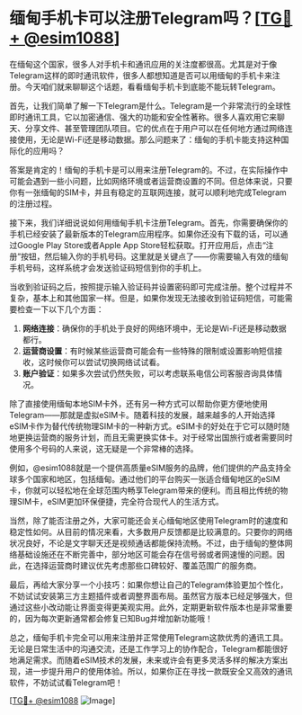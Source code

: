 # 缅甸手机卡可以注册Telegram吗？[[TG💪+ @esim1088](https://t.me/s/esim1088)]

在缅甸这个国家，很多人对手机卡和通讯应用的关注度都很高。尤其是对于像Telegram这样的即时通讯软件，很多人都想知道是否可以用缅甸的手机卡来注册。今天咱们就来聊聊这个话题，看看缅甸手机卡到底能不能玩转Telegram。

首先，让我们简单了解一下Telegram是什么。Telegram是一个非常流行的全球性即时通讯工具，它以加密通信、强大的功能和安全性著称。很多人喜欢用它来聊天、分享文件、甚至管理团队项目。它的优点在于用户可以在任何地方通过网络连接使用，无论是Wi-Fi还是移动数据。那么问题来了：缅甸的手机卡能支持这种国际化的应用吗？

答案是肯定的！缅甸的手机卡是可以用来注册Telegram的。不过，在实际操作中可能会遇到一些小问题，比如网络环境或者运营商设置的不同。但总体来说，只要你有一张缅甸的SIM卡，并且有稳定的互联网连接，就可以顺利地完成Telegram的注册过程。

接下来，我们详细说说如何用缅甸手机卡注册Telegram。首先，你需要确保你的手机已经安装了最新版本的Telegram应用程序。如果你还没有下载的话，可以通过Google Play Store或者Apple App Store轻松获取。打开应用后，点击“注册”按钮，然后输入你的手机号码。这里就是关键点了——你需要输入有效的缅甸手机号码，这样系统才会发送验证码短信到你的手机上。

当收到验证码之后，按照提示输入验证码并设置密码即可完成注册。整个过程并不复杂，基本上和其他国家一样。但是，如果你发现无法接收到验证码短信，可能需要检查一下以下几个方面：

1. **网络连接**：确保你的手机处于良好的网络环境中，无论是Wi-Fi还是移动数据都行。
2. **运营商设置**：有时候某些运营商可能会有一些特殊的限制或设置影响短信接收，这时候你可以尝试切换网络试试看。
3. **账户验证**：如果多次尝试仍然失败，可以考虑联系电信公司客服咨询具体情况。

除了直接使用缅甸本地SIM卡外，还有另一种方式可以帮助你更方便地使用Telegram——那就是虚拟eSIM卡。随着科技的发展，越来越多的人开始选择eSIM卡作为替代传统物理SIM卡的一种新方式。eSIM卡的好处在于它可以随时随地更换运营商的服务计划，而且无需更换实体卡。对于经常出国旅行或者需要同时使用多个号码的人来说，这无疑是一个非常棒的选择。

例如，@esim1088就是一个提供高质量eSIM服务的品牌，他们提供的产品支持全球多个国家和地区，包括缅甸。通过他们的平台购买一张适合缅甸地区的eSIM卡，你就可以轻松地在全球范围内畅享Telegram带来的便利。而且相比传统的物理SIM卡，eSIM更加环保便捷，完全符合现代人的生活方式。

当然，除了能否注册之外，大家可能还会关心缅甸地区使用Telegram时的速度和稳定性如何。从目前的情况来看，大多数用户反馈都是比较满意的。只要你的网络状况良好，不论是文字聊天还是视频通话都能保持流畅。不过，由于缅甸的整体网络基础设施还在不断完善中，部分地区可能会存在信号弱或者网速慢的问题。因此，在选择运营商时建议优先考虑那些口碑较好、覆盖范围广的服务商。

最后，再给大家分享一个小技巧：如果你想让自己的Telegram体验更加个性化，不妨试试安装第三方主题插件或者调整界面布局。虽然官方版本已经足够强大，但通过这些小改动能让界面变得更美观实用。此外，定期更新软件版本也是非常重要的，因为每次更新通常都会修复已知Bug并增加新功能哦！

总之，缅甸手机卡完全可以用来注册并正常使用Telegram这款优秀的通讯工具。无论是日常生活中的沟通交流，还是工作学习上的协作配合，Telegram都能很好地满足需求。而随着eSIM技术的发展，未来或许会有更多灵活多样的解决方案出现，进一步提升用户的使用体验。所以，如果你正在寻找一款既安全又高效的通讯软件，不妨试试看Telegram吧！

[[TG💪+ @esim1088](https://t.me/s/esim1088) ![Image](https://i.postimg.cc/4NQfJmqS/Snipaste-2025-05-13-00-14-12.png)]
